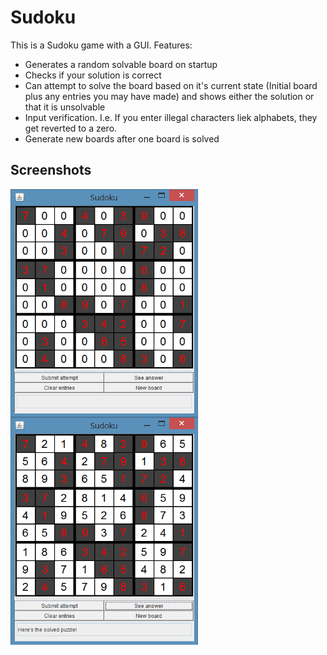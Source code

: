 # Sudoku

This is a Sudoku game with a GUI. 
Features:
* Generates a random solvable board on startup
* Checks if your solution is correct
* Can attempt to solve the board based on it's current state (Initial board plus any entries you may have made) and shows either the solution or that it is unsolvable
* Input verification. I.e. If you enter illegal characters liek alphabets, they get reverted to a zero.
* Generate new boards after one board is solved

## Screenshots
<p>
<a href="url"><img src="https://github.com/yarnspinnered/Sudoku/blob/master/img/InitialState.PNG" align="left" width="300" ></a>
</p>
<a href="url"><img src="https://github.com/yarnspinnered/Sudoku/blob/master/img/Solved.PNG" align="left" width="300" ></a>
